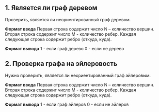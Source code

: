 ## 1. Является ли граф деревом

Проверить, является ли неориентированный граф деревом.

__Формат ввода__
Первая строка содержит число N – количество вершин.
Вторая строка содержит число M - количество ребер.
Каждая следующая строка содержит ребро (откуда, куда).

__Формат вывода__
1 - если граф дерево
0 - если не дерево

## 2. Проверка графа на эйлеровость

Нужно проверить, является ли неориентированный граф эйлеровым.

__Формат ввода__
Первая строка содержит число N – количество вершин.
Вторая строка содержит число M - количество ребер.
Каждая следующая строка содержит ребро (откуда, куда).

__Формат вывода__
1 - если граф эйлеров
0 - если не эйлеров